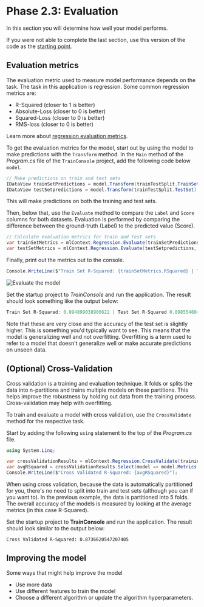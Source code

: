 # Phase 2.3: Evaluation

In this section you will determine how well your model performs.

If you were not able to complete the last section, use this version of the code as the [starting point](https://github.com/luisquintanilla/mlnet-workshop-guide/archive/2-2.zip).

## Evaluation metrics

The evaluation metric used to measure model performance depends on the task. The task in this application is regression. Some common regression metrics are:

- R-Squared (closer to 1 is better)
- Absolute-Loss (closer to 0 is better)
- Squared-Loss (closer to 0 is better)
- RMS-loss (closer to 0 is better)

Learn more about [regression evaluation metrics](https://docs.microsoft.com/dotnet/machine-learning/resources/metrics#evaluation-metrics-for-regression-and-recommendation).

To get the evaluation metrics for the model, start out by using the model to make predictions with the `Transform` method. In the `Main` method of the *Program.cs* file of the `TrainConsole` project, add the following code below `model`.

```csharp
// Make predictions on train and test sets
IDataView trainSetPredictions = model.Transform(trainTestSplit.TrainSet);
IDataView testSetpredictions = model.Transform(trainTestSplit.TestSet);
```

This will make predictions on both the training and test sets.

Then, below that, use the `Evaluate` method to compare the `Label` and `Score` columns for both datasets. Evaluation is performed by comparing the difference between the ground-truth (Label) to the predicted value (Score).

```csharp
// Calculate evaluation metrics for train and test sets
var trainSetMetrics = mlContext.Regression.Evaluate(trainSetPredictions, labelColumnName: "Label", scoreColumnName: "Score");
var testSetMetrics = mlContext.Regression.Evaluate(testSetpredictions, labelColumnName: "Label", scoreColumnName: "Score");
```

Finally, print out the metrics out to the console.

```csharp
Console.WriteLine($"Train Set R-Squared: {trainSetMetrics.RSquared} | Test Set R-Squared {testSetMetrics.RSquared}");
```

![Evaluate the model](https://user-images.githubusercontent.com/46974588/88370433-04d76180-cd60-11ea-8925-e4adf7ef53ea.png)

Set the startup project to *TrainConsole* and run the application. The result should look something like the output below:

```csharp
Train Set R-Squared: 0.894899038906622 | Test Set R-Squared 0.8985548041404988
```

Note that these are very close and the accuracy of the test set is slightly higher. This is something you'd typically want to see. This means that the model is generalizing well and not overfitting. Overfitting is a term used to refer to a model that doesn't generalize well or make accurate predictions on unseen data.

## (Optional) Cross-Validation

Cross validation is a training and evaluation technique. It folds or splits the data into n-partitions and trains multiple models on these partitions. This helps improve the robustness by holding out data from the training process. Cross-validation may help with overfitting.

To train and evaluate a model with cross validation, use the `CrossValidate` method for the respective task.

Start by adding the following `using` statement to the top of the *Program.cs* file.

```csharp
using System.Linq;
```

```csharp
var crossValidationResults = mlContext.Regression.CrossValidate(trainingData, trainingPipeline, numberOfFolds: 5);
var avgRSquared = crossValidationResults.Select(model => model.Metrics.RSquared).Average();
Console.WriteLine($"Cross Validated R-Squared: {avgRSquared}");
```

When using cross validation, because the data is automatically partitioned for you, there's no need to split into train and test sets (although you can if you want to). In the previous example, the data is partitioned into 5 folds. The overall accuracy of the models is measured by looking at the average metrics (in this case R-Squared).

Set the startup project to **TrainConsole** and run the application. The result should look similar to the output below:

```text
Cross Validated R-Squared: 0.8736620547207405
```

## Improving the model

Some ways that might help improve the model

- Use more data
- Use different features to train the model
- Choose a different algorithm or update the algorithm hyperparameters.
